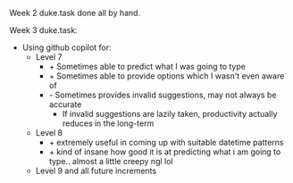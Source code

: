 Week 2 duke.task done all by hand.

Week 3 duke.task:
- Using github copilot for:
    - Level 7
        - \+ Sometimes able to predict what I was going to type
        - \+ Sometimes able to provide options which I wasn't even aware of
        - \- Sometimes provides invalid suggestions, may not always be accurate
          - If invalid suggestions are lazily taken, productivity actually reduces in the long-term
    - Level 8
      - \+ extremely useful in coming up with suitable datetime patterns
      - \+ kind of insane how good it is at predicting what i am going to type.. almost a little creepy ngl lol
    - Level 9 and all future increments